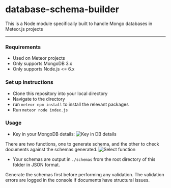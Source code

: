 # database-schema-builder

This is a Node module specifically built to handle Mongo databases in Meteor.js projects

----
### Requirements
- Used on Meteor projects
- Only supports MongoDB 3.x
- Only supports Node.js <= 6.x

### Set up instructions

- Clone this repository into your local directory
- Navigate to the directory
- run `meteor npm install` to install the relevant packages
- Run `meteor node index.js`

### Usage

- Key in your MongoDB details:
![Key in DB details](https://snag.gy/RPbujV.jpg)

There are two functions, one to generate schema, and the other to check documents against the schemas generated.
![Select function](https://snag.gy/otzkOQ.jpg)

- Your schemas are output in `./schemas` from the root directory of this folder in JSON format.

Generate the schemas first before performing any validation.
The validation errors are logged in the console if documents have structural issues.

